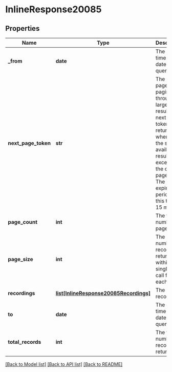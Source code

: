 # InlineResponse20085

## Properties
Name | Type | Description | Notes
------------ | ------------- | ------------- | -------------
**_from** | **date** | The start time and date of the query. | [optional] 
**next_page_token** | **str** | The next page token paginates through a large set of results. A next page token is returned whenever the set of available results exceeds the current page size. The expiration period for this token is 15 minutes. | [optional] 
**page_count** | **int** | The total number of pages. | [optional] 
**page_size** | **int** | The number of records returned within a single API call for each page. | [optional] 
**recordings** | [**list[InlineResponse20085Recordings]**](InlineResponse20085Recordings.md) | The recordings. | [optional] 
**to** | **date** | The end time and date of the query. | [optional] 
**total_records** | **int** | The total number of records returned. | [optional] 

[[Back to Model list]](../README.md#documentation-for-models) [[Back to API list]](../README.md#documentation-for-api-endpoints) [[Back to README]](../README.md)

